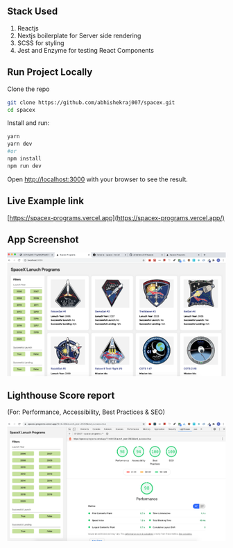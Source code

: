 ## Stack Used

1. Reactjs
2. Nextjs boilerplate for Server side rendering
3. SCSS for styling
4. Jest and Enzyme for testing React Components

## Run Project Locally

Clone the repo

```bash
git clone https://github.com/abhishekraj007/spacex.git
cd spacex
```

Install and run:

```bash
yarn
yarn dev
#or
npm install
npm run dev
```

Open [http://localhost:3000](http://localhost:3000) with your browser to see the result.

## Live Example link

[https://spacex-programs.vercel.app](https://spacex-programs.vercel.app/)

## App Screenshot

![App's screenshot](https://raw.githubusercontent.com/abhishekraj007/spacex/master/public/screenshot.png)

## Lighthouse Score report

(For: Performance, Accessibility, Best Practices & SEO)

![Lighthouse screenshot](https://raw.githubusercontent.com/abhishekraj007/spacex/master/public/lighthouse-report.png)
